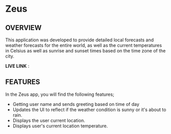 # Zeus
## OVERVIEW
This application was developed to provide detailed local forecasts and weather forecasts for the entire world, as well as the current temperatures in Celsius as well as sunrise and sunset times based on the time zone of the city.

**LIVE LINK** :

## FEATURES
In the Zeus app, you will find the following features;

- Getting user name and sends greeting based on time of day
- Updates the UI to reflect if the weather condition is sunny or it's about to rain.
- Displays the user current location.
- Displays user's current location temperature.





